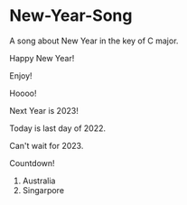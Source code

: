 # New-Year-Song

A song about New Year in the key of C major.

Happy New Year!

Enjoy!

Hoooo!

Next Year is 2023!

Today is last day of 2022.

Can't wait for 2023.

Countdown!

1. Australia
2. Singarpore

